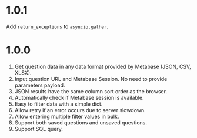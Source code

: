 # 1.0.1
Add `return_exceptions` to `asyncio.gather`.

# 1.0.0
1. Get question data in any data format provided by Metabase (JSON, CSV, XLSX).
2. Input question URL and Metabase Session. No need to provide parameters payload.
3. JSON results have the same column sort order as the browser.
4. Automatically check if Metabase session is available.
5. Easy to filter data with a simple dict.
6. Allow retry if an error occurs due to server slowdown.
7. Allow entering multiple filter values in bulk.
8. Support both saved questions and unsaved questions.
9. Support SQL query.